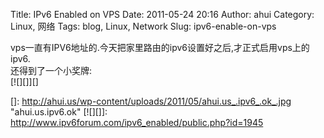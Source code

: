 Title: IPv6 Enabled on VPS
Date: 2011-05-24 20:16
Author: ahui
Category: Linux, 网络
Tags: blog, Linux, Network
Slug: ipv6-enable-on-vps

vps一直有IPV6地址的.今天把家里路由的ipv6设置好之后,才正式启用vps上的ipv6.  
还得到了一个小奖牌:  
[![][]][]

  []: http://ahui.us/wp-content/uploads/2011/05/ahui.us_.ipv6_.ok_.jpg
    "ahui.us.ipv6.ok"
  [![][]]: http://www.ipv6forum.com/ipv6_enabled/public.php?id=1945
